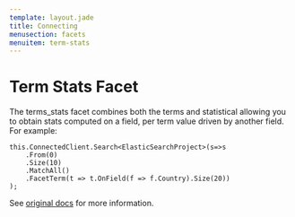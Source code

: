```yaml
---
template: layout.jade
title: Connecting
menusection: facets
menuitem: term-stats
---
```


# Term Stats Facet

The terms_stats facet combines both the terms and statistical allowing you to obtain stats computed on a field, per term value driven by another field. For example:


	this.ConnectedClient.Search<ElasticSearchProject>(s=>s
		.From(0)
		.Size(10)
		.MatchAll()
		.FacetTerm(t => t.OnField(f => f.Country).Size(20))
	);

See [original docs](http://www.elasticsearch.org/guide/en/elasticsearch/reference/current/search-facets-terms-stats-facet.html) for more information.


